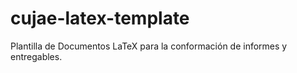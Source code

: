 # cujae-latex-template
Plantilla de Documentos LaTeX para la conformación de informes y entregables.
